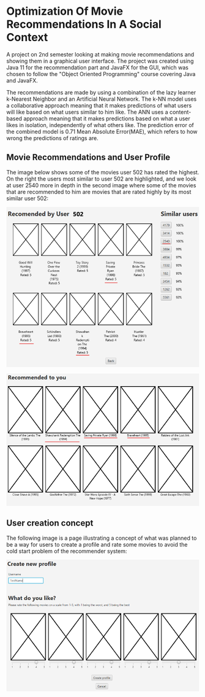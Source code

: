 # Optimization Of Movie Recommendations In A Social Context
A project on 2nd semester looking at making movie recommendations and showing them in a graphical user interface. The project was created using Java 11 for the recommendation part and JavaFX for the GUI, which was chosen to follow the "Object Oriented Programming" course covering Java and JavaFX.

The recommendations are made by using a combination of the lazy learner k-Nearest Neighbor and an Artificial Neural Network. The k-NN model uses a collaborative approach meaning that it makes predictions of what users will like based on what users similar to him like. The ANN uses a content-based approach meaning that it makes predictions based on what a user likes in isolation, independently of what others like. The prediction error of the combined model is 0.71 Mean Absolute Error(MAE), which refers to how wrong the predictions of ratings are.
## Movie Recommendations and User Profile
The image below shows some of the movies user 502 has rated the highest. On the right the users most similar to user 502 are highlighted, and we look at user 2540 more in depth in the second image where some of the movies that are recommended to him are movies that are rated highly by its most similar user 502:

![Recommendation](images/502_recommendedBy.png)

![Recommendation](images/2540_recommendations.png)

## User creation concept
The following image is a page illustrating a concept of what was planned to be a way for users to create a profile and rate some movies to avoid the cold start problem of the recommender system:

![UserCreation](images/userCreation.png)

